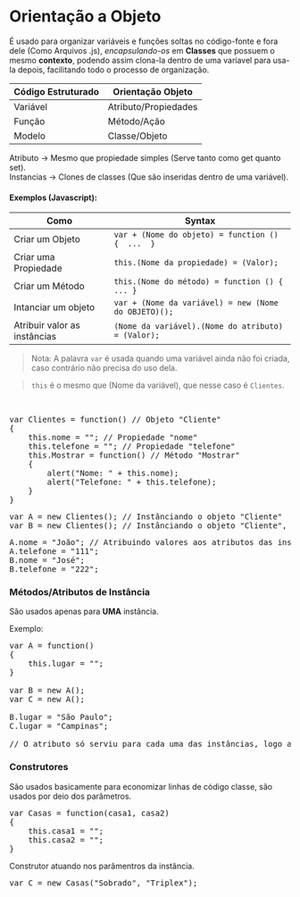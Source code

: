 # Orientação a Objeto

É usado para organizar variáveis e funções soltas no código-fonte e fora dele (Como Arquivos .js), *encapsulando-os* em **Classes** que possuem o mesmo **contexto**, podendo assim clona-la dentro de uma varíavel para usa-la depois, facilitando todo o processo de organização.

Código Estruturado | Orientação Objeto
--- | ---
Variável | Atributo/Propiedades
Função | Método/Ação
Modelo | Classe/Objeto

Atributo -> Mesmo que propiedade simples (Serve tanto como get quanto set).<br>
Instancias -> Clones de classes (Que são inseridas dentro de uma variável).<br>

#### Exemplos (Javascript):

Como | Syntax
--- | ---
Criar um Objeto | `var + (Nome do objeto) = function () {  ...  }` 
Criar uma Propiedade | `this.(Nome da propiedade) = (Valor);` 
Criar um Método | `this.(Nome do método) = function () { ... }` 
Intanciar um objeto | `var + (Nome da variável) = new (Nome do OBJETO)();` 
Atribuir valor as instâncias | `(Nome da variável).(Nome do atributo) = (Valor);`

> Nota: A palavra `var` é usada quando uma variável ainda não foi criada, caso contrário não precisa do uso dela.

>`this` é o mesmo que (Nome da variável), que nesse caso é `Clientes`.

<br>
<pre>
var Clientes = function() // Objeto "Cliente"
{
    this.nome = ""; // Propiedade "nome"
    this.telefone = ""; // Propiedade "telefone"
    this.Mostrar = function() // Método "Mostrar"
    {
        alert("Nome: " + this.nome);
        alert("Telefone: " + this.telefone);
    }
}
</pre>

<pre>
var A = new Clientes(); // Instânciando o objeto "Cliente"
var B = new Clientes(); // Instânciando o objeto "Cliente", numa variável diferente
</pre>

<pre>
A.nome = "João"; // Atribuindo valores aos atributos das instâncias
A.telefone = "111";
B.nome = "José";
B.telefone = "222";
</pre>

### Métodos/Atributos de Instância
São usados apenas para **UMA** instância.<br>

Exemplo:
<pre>
var A = function()
{
    this.lugar = "";
}

var B = new A();
var C = new A();

B.lugar = "São Paulo";
C.lugar = "Campinas";

// O atributo só serviu para cada uma das instâncias, logo atributo de instância
</pre>

<!-- 
### Métodos/Atributos de Classe

São usados quando precisa de algum atributo/metódo que vai englobar **TODAS** as instâncias.<br>

Exemplo:
<pre>
var A = function()
{
    this.lugar = "";
}
</pre> 
-->

### Construtores

São usados basicamente para economizar linhas de código classe, são usados por deio dos parâmetros.
<pre>
var Casas = function(casa1, casa2)
{
    this.casa1 = "";
    this.casa2 = "";
}
</pre>

Construtor atuando nos parâmentros da instância.

<pre>
var C = new Casas("Sobrado", "Triplex");
</pre>

